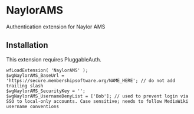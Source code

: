 # NaylorAMS
Authentication extension for Naylor AMS

## Installation
This extension requires PluggableAuth.

```
wfLoadExtension( 'NaylorAMS' );
$wgNaylorAMS_BaseUrl = 'https://secure.membershipsoftware.org/NAME_HERE'; // do not add trailing slash
$wgNaylorAMS_SecurityKey = '';
$wgNaylorAMS_UsernameDenyList = ['Bob']; // used to prevent login via SSO to local-only accounts. Case sensitive; needs to follow MediaWiki username conventions
```
